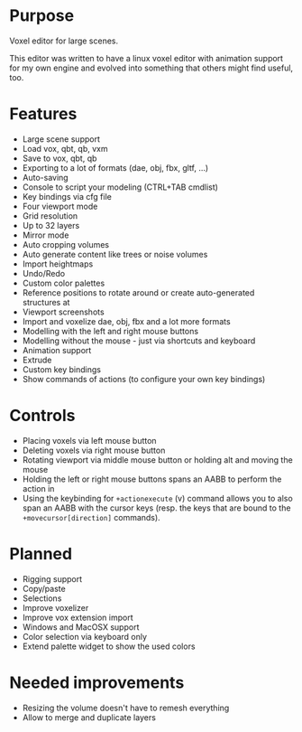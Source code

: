 # Purpose

Voxel editor for large scenes.

This editor was written to have a linux voxel editor with animation support for
my own engine and evolved into something that others might find useful, too.

# Features

* Large scene support
* Load vox, qbt, qb, vxm
* Save to vox, qbt, qb
* Exporting to a lot of formats (dae, obj, fbx, gltf, ...)
* Auto-saving
* Console to script your modeling (CTRL+TAB cmdlist)
* Key bindings via cfg file
* Four viewport mode
* Grid resolution
* Up to 32 layers
* Mirror mode
* Auto cropping volumes
* Auto generate content like trees or noise volumes
* Import heightmaps
* Undo/Redo
* Custom color palettes
* Reference positions to rotate around or create auto-generated structures at
* Viewport screenshots
* Import and voxelize dae, obj, fbx and a lot more formats
* Modelling with the left and right mouse buttons
* Modelling without the mouse - just via shortcuts and keyboard
* Animation support
* Extrude
* Custom key bindings
* Show commands of actions (to configure your own key bindings)

# Controls

* Placing voxels via left mouse button
* Deleting voxels via right mouse button
* Rotating viewport via middle mouse button or holding alt and moving the mouse
* Holding the left or right mouse buttons spans an AABB to perform the action in
* Using the keybinding for `+actionexecute` (v) command allows you to also span an AABB with
  the cursor keys (resp. the keys that are bound to the `+movecursor[direction]` commands).

# Planned

* Rigging support
* Copy/paste
* Selections
* Improve voxelizer
* Improve vox extension import
* Windows and MacOSX support
* Color selection via keyboard only
* Extend palette widget to show the used colors

# Needed improvements

* Resizing the volume doesn't have to remesh everything
* Allow to merge and duplicate layers
